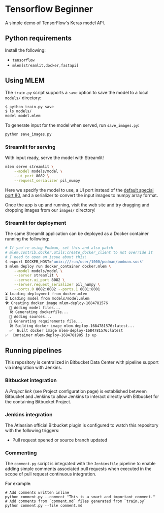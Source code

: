 # Tensorflow Beginner

A simple demo of TensorFlow's Keras model API.

## Python requirements

Install the following:

* `tensorflow`
* `mlem[streamlit,docker,fastapi]`

## Using MLEM

The `train.py` script supports a `save` option to save the model to a
local `models/` directory:

```sh
$ python train.py save
$ ls models/
model model.mlem
```

To generate input for the model when served, run `save_images.py`:

```sh
python save_images.py
```

### Streamlit for serving

With input ready, serve the model with Streamlit!

```sh
mlem serve streamlit \
    --model models/model \
    --ui_port 8082 \
    --request_serializer pil_numpy
```

Here we specify the model to use, a UI port instead of the
[default special port 80](https://mlem.ai/doc/user-guide/serving/streamlit#running-streamlit-model-server-from-code), and a
serializer to convert the input images to numpy array format.

Once the app is up and running, visit the web site and try dragging
and dropping images from our `images/` directory!

### Streamlit for deployment

The same Streamlit application can be deployed as a Docker container
running the following:

```sh
# If you're using Podman, set this and also patch
# mlem.contrib.docker.utils:create_docker_client to not override it
# I need to open an issue about this!
$ export DOCKER_HOST='unix:///run/user/1000/podman/podman.sock'
$ mlem deploy run docker_container docker.mlem \
    --model models/model \
    --server streamlit \
    --server.ui_port 8082 \
    --server.request_serializer pil_numpy \
    --ports.0 8082:8082 --ports.1 8081:8081
⏳️ Loading deployment from docker.mlem
⏳️ Loading model from models/model.mlem
🛠 Creating docker image mlem-deploy-1684781576
  💼 Adding model files...
  🛠 Generating dockerfile...
  💼 Adding sources...
  💼 Generating requirements file...
  🛠 Building docker image mlem-deploy-1684781576:latest...
  ✅  Built docker image mlem-deploy-1684781576:latest
✅  Container mlem-deploy-1684781985 is up
```

## Running pipelines

This repository is centralized in Bitbucket Data Center with pipeline
support via integration with Jenkins.

### Bitbucket integration

A *Project link* (see Project configuration page) is established between
Bitbucket and Jenkins to allow Jenkins to interact directly with Bitbucket
for the containing Bitbucket Project.

### Jenkins integration

The Atlassian official Bitbucket plugin is configured to watch this repository
with the following triggers:

* Pull request opened or source branch updated

### Commenting

The `comment.py` script is integrated with the `Jenkinsfile` pipeline to
enable adding simple comments associated pull requests when executed in the
scope of pull request continuous integration.

For example:

```shell
# Add comments written inline
python comment.py --comment "This is a smart and important comment."
# Add comments from `comment.md` files generated from `train.py`
python comment.py --file comment.md
```
